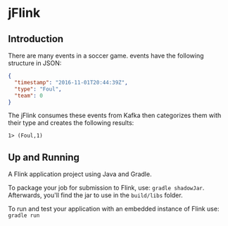 # jFlink

## Introduction

There are many events in a soccer game. events have the following structure in JSON:

```json
{
  "timestamp": "2016-11-01T20:44:39Z",
  "type": "Foul",
  "team": 0
}
```

The jFlink consumes these events from Kafka then categorizes them with their type and creates the following results:

```
1> (Foul,1)
```

## Up and Running

A Flink application project using Java and Gradle.

To package your job for submission to Flink, use: `gradle shadowJar`. Afterwards, you'll find the
jar to use in the `build/libs` folder.

To run and test your application with an embedded instance of Flink use: `gradle run`
